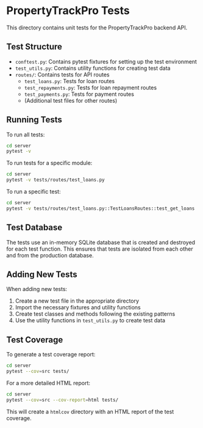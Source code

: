 # PropertyTrackPro Tests

This directory contains unit tests for the PropertyTrackPro backend API.

## Test Structure

- `conftest.py`: Contains pytest fixtures for setting up the test environment
- `test_utils.py`: Contains utility functions for creating test data
- `routes/`: Contains tests for API routes
  - `test_loans.py`: Tests for loan routes
  - `test_repayments.py`: Tests for loan repayment routes
  - `test_payments.py`: Tests for payment routes
  - (Additional test files for other routes)

## Running Tests

To run all tests:

```bash
cd server
pytest -v
```

To run tests for a specific module:

```bash
cd server
pytest -v tests/routes/test_loans.py
```

To run a specific test:

```bash
cd server
pytest -v tests/routes/test_loans.py::TestLoansRoutes::test_get_loans
```

## Test Database

The tests use an in-memory SQLite database that is created and destroyed for each test function. This ensures that tests are isolated from each other and from the production database.

## Adding New Tests

When adding new tests:

1. Create a new test file in the appropriate directory
2. Import the necessary fixtures and utility functions
3. Create test classes and methods following the existing patterns
4. Use the utility functions in `test_utils.py` to create test data

## Test Coverage

To generate a test coverage report:

```bash
cd server
pytest --cov=src tests/
```

For a more detailed HTML report:

```bash
cd server
pytest --cov=src --cov-report=html tests/
```

This will create a `htmlcov` directory with an HTML report of the test coverage. 